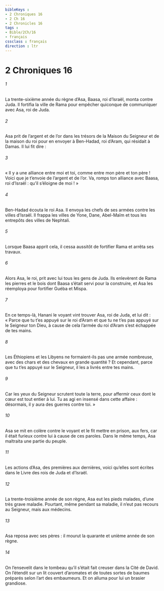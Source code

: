 ```yaml
---
bibleKeys : 
- 2 Chroniques 16
- 2 Ch 16
- 2 Chronicles 16
tags : 
- Bible/2Ch/16
- français
cssclass : français
direction : ltr
---
```


# 2 Chroniques 16

###### 1
La trente-sixième année du règne d’Asa, Baasa, roi d’Israël, monta contre Juda. Il fortifia la ville de Rama pour empêcher quiconque de communiquer avec Asa, roi de Juda.
###### 2
Asa prit de l’argent et de l’or dans les trésors de la Maison du Seigneur et de la maison du roi pour en envoyer à Ben-Hadad, roi d’Aram, qui résidait à Damas. Il lui fit dire :
###### 3
« Il y a une alliance entre moi et toi, comme entre mon père et ton père ! Voici que je t’envoie de l’argent et de l’or. Va, romps ton alliance avec Baasa, roi d’Israël : qu’il s’éloigne de moi ! »
###### 4
Ben-Hadad écouta le roi Asa. Il envoya les chefs de ses armées contre les villes d’Israël. Il frappa les villes de Yone, Dane, Abel-Maïm et tous les entrepôts des villes de Nephtali.
###### 5
Lorsque Baasa apprit cela, il cessa aussitôt de fortifier Rama et arrêta ses travaux.
###### 6
Alors Asa, le roi, prit avec lui tous les gens de Juda. Ils enlevèrent de Rama les pierres et le bois dont Baasa s’était servi pour la construire, et Asa les réemploya pour fortifier Guéba et Mispa.
###### 7
En ce temps-là, Hanani le voyant vint trouver Asa, roi de Juda, et lui dit : « Parce que tu t’es appuyé sur le roi d’Aram et que tu ne t’es pas appuyé sur le Seigneur ton Dieu, à cause de cela l’armée du roi d’Aram s’est échappée de tes mains.
###### 8
Les Éthiopiens et les Libyens ne formaient-ils pas une armée nombreuse, avec des chars et des chevaux en grande quantité ? Et cependant, parce que tu t’es appuyé sur le Seigneur, il les a livrés entre tes mains.
###### 9
Car les yeux du Seigneur scrutent toute la terre, pour affermir ceux dont le cœur est tout entier à lui. Tu as agi en insensé dans cette affaire : désormais, il y aura des guerres contre toi. »
###### 10
Asa se mit en colère contre le voyant et le fit mettre en prison, aux fers, car il était furieux contre lui à cause de ces paroles. Dans le même temps, Asa maltraita une partie du peuple.
###### 11
Les actions d’Asa, des premières aux dernières,
voici qu’elles sont écrites dans le Livre des rois de Juda et d’Israël.
###### 12
La trente-troisième année de son règne, Asa eut les pieds malades, d’une très grave maladie. Pourtant, même pendant sa maladie, il n’eut pas recours au Seigneur, mais aux médecins.
###### 13
Asa reposa avec ses pères :
il mourut la quarante et unième année de son règne.
###### 14
On l’ensevelit dans le tombeau
qu’il s’était fait creuser dans la Cité de David.
On l’étendit sur un lit couvert d’aromates et de toutes sortes de baumes préparés selon l’art des embaumeurs. Et on alluma pour lui un brasier grandiose.

